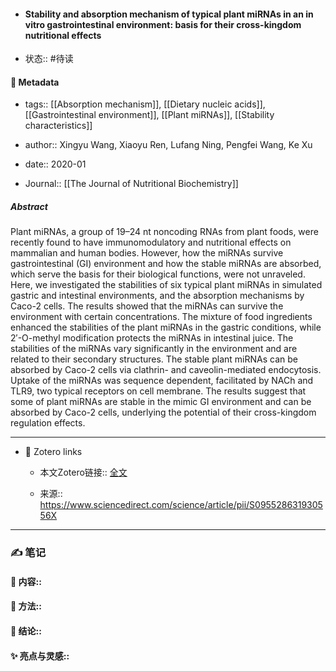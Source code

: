 - #### Stability and absorption mechanism of typical plant miRNAs in an in vitro gastrointestinal environment: basis for their cross-kingdom nutritional effects

- 状态:: #待读

#### 🔢 Metadata

  - tags:: [[Absorption mechanism]], [[Dietary nucleic acids]], [[Gastrointestinal environment]], [[Plant miRNAs]], [[Stability characteristics]]

  - author:: Xingyu Wang, Xiaoyu Ren, Lufang Ning, Pengfei Wang, Ke Xu

  - date:: 2020-01

  - Journal:: [[The Journal of Nutritional Biochemistry]]

##### Abstract
Plant miRNAs, a group of 19–24 nt noncoding RNAs from plant foods, were recently found to have immunomodulatory and nutritional effects on mammalian and human bodies. However, how the miRNAs survive gastrointestinal (GI) environment and how the stable miRNAs are absorbed, which serve the basis for their biological functions, were not unraveled. Here, we investigated the stabilities of six typical plant miRNAs in simulated gastric and intestinal environments, and the absorption mechanisms by Caco-2 cells. The results showed that the miRNAs can survive the environment with certain concentrations. The mixture of food ingredients enhanced the stabilities of the plant miRNAs in the gastric conditions, while 2′-O-methyl modification protects the miRNAs in intestinal juice. The stabilities of the miRNAs vary significantly in the environment and are related to their secondary structures. The stable plant miRNAs can be absorbed by Caco-2 cells via clathrin- and caveolin-mediated endocytosis. Uptake of the miRNAs was sequence dependent, facilitated by NACh and TLR9, two typical receptors on cell membrane. The results suggest that some of plant miRNAs are stable in the mimic GI environment and can be absorbed by Caco-2 cells, underlying the potential of their cross-kingdom regulation effects.

---
- 🔗 Zotero links 

  - 本文Zotero链接:: [全文](zotero://select/library/items/3M8YHCL3)

  - 来源:: https://www.sciencedirect.com/science/article/pii/S095528631930556X

---

### ✍️ 笔记

  #### 📖 内容:: 
  
  #### 🧫 方法:: 
  
  #### 💽 结论:: 
  
  #### ✨ 亮点与灵感:: 

